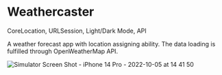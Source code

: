 # Weathercaster
CoreLocation, URLSession, Light/Dark Mode, API

A weather forecast app with location assigning ability. The data loading is fulfilled through OpenWeatherMap API. 



![Simulator Screen Shot - iPhone 14 Pro - 2022-10-05 at 14 41 50](https://user-images.githubusercontent.com/94867151/194053013-5d75cc17-d1db-4074-bd7f-4f4dde1c0d9b.png)
